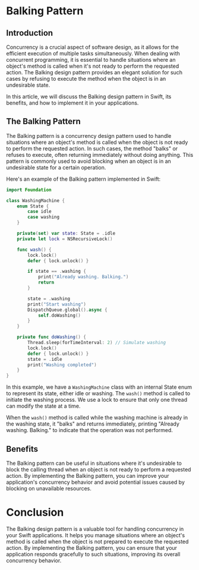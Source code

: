 # Balking Pattern

## Introduction
Concurrency is a crucial aspect of software design, as it allows for the efficient execution of multiple tasks simultaneously. When dealing with concurrent programming, it is essential to handle situations where an object's method is called when it's not ready to perform the requested action. The Balking design pattern provides an elegant solution for such cases by refusing to execute the method when the object is in an undesirable state.

In this article, we will discuss the Balking design pattern in Swift, its benefits, and how to implement it in your applications.

## The Balking Pattern

The Balking pattern is a concurrency design pattern used to handle situations where an object's method is called when the object is not ready to perform the requested action. In such cases, the method "balks" or refuses to execute, often returning immediately without doing anything. This pattern is commonly used to avoid blocking when an object is in an undesirable state for a certain operation.

Here's an example of the Balking pattern implemented in Swift:
```swift
import Foundation

class WashingMachine {
    enum State {
        case idle
        case washing
    }

    private(set) var state: State = .idle
    private let lock = NSRecursiveLock()

    func wash() {
        lock.lock()
        defer { lock.unlock() }

        if state == .washing {
            print("Already washing. Balking.")
            return
        }

        state = .washing
        print("Start washing")
        DispatchQueue.global().async {
            self.doWashing()
        }
    }

    private func doWashing() {
        Thread.sleep(forTimeInterval: 2) // Simulate washing
        lock.lock()
        defer { lock.unlock() }
        state = .idle
        print("Washing completed")
    }
}
```

In this example, we have a `WashingMachine` class with an internal State enum to represent its state, either idle or washing. The `wash()` method is called to initiate the washing process. We use a lock to ensure that only one thread can modify the state at a time.

When the `wash()` method is called while the washing machine is already in the washing state, it "balks" and returns immediately, printing "Already washing. Balking." to indicate that the operation was not performed.

## Benefits
The Balking pattern can be useful in situations where it's undesirable to block the calling thread when an object is not ready to perform a requested action. By implementing the Balking pattern, you can improve your application's concurrency behavior and avoid potential issues caused by blocking on unavailable resources.

# Conclusion
The Balking design pattern is a valuable tool for handling concurrency in your Swift applications. It helps you manage situations where an object's method is called when the object is not prepared to execute the requested action. By implementing the Balking pattern, you can ensure that your application responds gracefully to such situations, improving its overall concurrency behavior.
